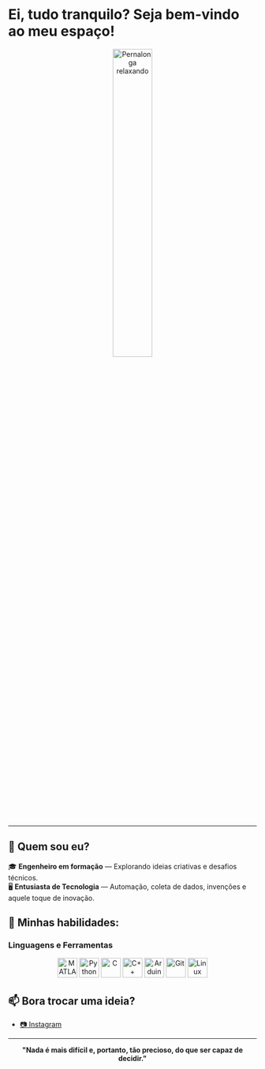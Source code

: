 # Ei, tudo tranquilo? Seja bem-vindo ao meu espaço!  

<div align="center">
  <img src="https://media2.giphy.com/media/v1.Y2lkPTc5MGI3NjExc3hlMDBsYWZ6cXV6aHRyenRmcnN1MjByMzUwdWg5a2J2bWY3NDR6ayZlcD12MV9pbnRlcm5hbF9naWZfYnlfaWQmY3Q9Zw/GNbj7i7k2XBwwFiBBu/giphy.webp" width="40%" alt="Pernalonga relaxando"/>
</div>  

---

## 🌟 Quem sou eu?  
🎓 **Engenheiro em formação** — Explorando ideias criativas e desafios técnicos.    
🖥️ **Entusiasta de Tecnologia** — Automação, coleta de dados, invenções e aquele toque de inovação.  
  
## 🎯 Minhas habilidades:

### Linguagens e Ferramentas  
<div align="center">  
  <img src="https://cdn.jsdelivr.net/gh/devicons/devicon/icons/matlab/matlab-original.svg" title="MATLAB" alt="MATLAB" width="40" height="40"/>  
  <img src="https://cdn.jsdelivr.net/gh/devicons/devicon/icons/python/python-original.svg" title="Python" alt="Python" width="40" height="40"/>  
  <img src="https://cdn.jsdelivr.net/gh/devicons/devicon/icons/c/c-original.svg" title="C" alt="C" width="40" height="40"/>  
  <img src="https://cdn.jsdelivr.net/gh/devicons/devicon/icons/cplusplus/cplusplus-original.svg" title="C++" alt="C++" width="40" height="40"/>  
  <img src="https://cdn.jsdelivr.net/gh/devicons/devicon/icons/arduino/arduino-original.svg" title="Arduino" alt="Arduino" width="40" height="40"/>  
  <img src="https://cdn.jsdelivr.net/gh/devicons/devicon/icons/git/git-original.svg" title="Git" alt="Git" width="40" height="40"/>  
  <img src="https://cdn.jsdelivr.net/gh/devicons/devicon/icons/linux/linux-original.svg" title="Linux" alt="Linux" width="40" height="40"/>  
</div>  

## 📫 Bora trocar uma ideia?  

- [📷 Instagram](https://www.instagram.com/_s.a.v.i.0/)  

---

<div align="center">
  <strong>"Nada é mais difícil e, portanto, tão precioso, do que ser capaz de decidir."</strong>  
</div>
